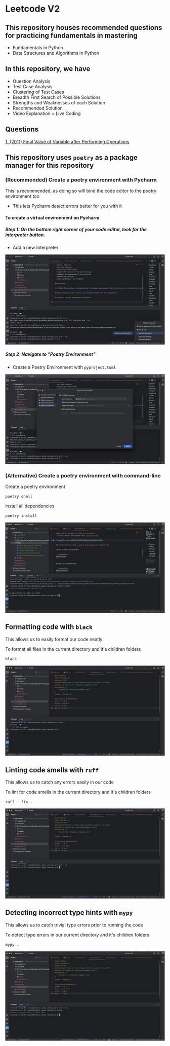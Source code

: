 # Leetcode V2

## This repository houses recommended questions for practicing fundamentals in mastering
- Fundamentals in Python
- Data Structures and Algorithms in Python

## In this repository, we have
- Question Analysis
- Test Case Analysis
- Clustering of Test Cases
- Breadth First Search of Possible Solutions
- Strengths and Weaknesses of each Solution
- Recommended Solution
- Video Explanation + Live Coding

## Questions

[1. (2011) Final Value of Variable after Performing Operations](./001_final_value_of_variable_after_performing_operations/README.md)

## This repository uses `poetry` as a package manager for this repository

### (Recommended) Create a poetry environment with Pycharm

This is recommended, as doing so will bind the code editor to the poetry environment too
- This lets Pycharm detect errors better for you with it

#### To create a virtual environment on Pycharm

##### Step 1: On the bottom right corner of your code editor, look for the interpreter button.
- Add a new Interpreter

![Image](./images/step_1_add_new_interpreter.png)

##### Step 2: Navigate to "Poetry Environment"
- Create a Poetry Environment with `pyproject.toml`

![Image](./images/step_2_create_poetry_environment.png)

### (Alternative) Create a poetry environment with command-line

Create a poetry environment

```commandline
poetry shell
```

Install all dependencies

```commandline
poetry install
```

![Image](./images/alternative_poetry_environment_with_commandline.png)

## Formatting code with `black`

This allows us to easily format our code neatly

To format all files in the current directory and it's children folders

```commandline
black .
```

![Image](./images/format_code_with_black.png)

## Linting code smells with `ruff`

This allows us to catch any errors easily in our code

To lint for code smells in the current directory and it's children folders

```commandline
ruff --fix .
```

![Image](./images/lint_code_with_ruff.png)

## Detecting incorrect type hints with `mypy`

This allows us to catch trivial type errors prior to running the code

To detect type errors in our current directory and it's children folders

```commandline
mypy .
```

![Image](./images/detect_type_errors_with_mypy.png)